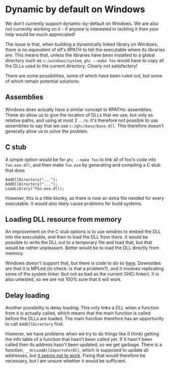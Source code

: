 # Dynamic by default on Windows


We don't currently support dynamic-by-default on Windows. We are also not currently working on it - if anyone is interested in tackling it then your help would be much appreciated!


The issue is that, when building a dynamically linked library on Windows, there is no equivalent of elf's RPATH to tell the executable where its libraries are. This means that, unless the libraries have been installed to a global directory such as `c:/windows/system`, `ghc --make foo` would have to copy all the DLLs used to the current directory. Clearly not satisfactory!


There are some possibilities, some of which have been ruled out, but some of which remain potential solutions:

## Assemblies


Windows does actually have a similar concept to RPATHs: assemblies. These do allow us to give the location of DLLs that we use, but only as relative paths, and using at most 2 `../`s. It's therefore not possible to use assemblies to say that we use `c:/ghc/base/base.dll`. This therefore doesn't generally allow us to solve the problem.

## C stub


A simple option would be for `ghc --make foo` to link all of foo's code into `foo.exe.dll`, and then make `foo.exe` by generating and compiling a C stub that does

```wiki
AddDllDirectory("...");
AddDllDirectory("...");
LoadLibrary("foo.exe.dll);
```


However, this is a little klunky, as there is now an extra file needed for every executable. It would also likely cause problems for build systems.

## Loading DLL resource from memory


An improvement on the C stub options is to use windres to embed the DLL into the executable, and then to load the DLL from there. It would be possible to write the DLL out to a temporary file and load that, but that would be rather unpleasant. Better would be to load the DLL directly from memory.


Windows doesn't support that, but there is code to do so [ here](http://www.joachim-bauch.de/tutorials/loading-a-dll-from-memory/). Downsides are that it is MPLed (to check: is that a problem?), and it involves replicating some of the system linker (but not as bad as the current GHCi linker). It is also untested, so we are not 100% sure that it will work.

## Delay loading


Another possibility is delay loading. This only links a DLL when a function from it is actually called, which means that the main function is called before the DLLs are loaded. The main function therefore has an opportunity to call `AddDllDirectory` first.


However, we have problems when we try to do things like (I think) getting the info table of a function that hasn't been called yet. If it hasn't been called then its address hasn't been updated, so we get garbage. There is a function, `__HrLoadAllImportsForDll`, which is supposed to update all addresses, but [ it seems not to work](http://sourceforge.net/mailarchive/forum.php?thread_name=20121123141320.GA10578%40matrix.chaos.earth.li&forum_name=mingw-w64-public). Fixing that would therefore be necessary, but I am unsure whether it would be sufficient.
